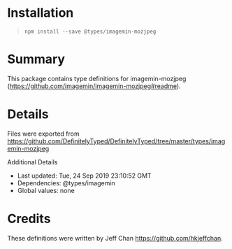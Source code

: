 # Installation
> `npm install --save @types/imagemin-mozjpeg`

# Summary
This package contains type definitions for imagemin-mozjpeg (https://github.com/imagemin/imagemin-mozjpeg#readme).

# Details
Files were exported from https://github.com/DefinitelyTyped/DefinitelyTyped/tree/master/types/imagemin-mozjpeg

Additional Details
 * Last updated: Tue, 24 Sep 2019 23:10:52 GMT
 * Dependencies: @types/imagemin
 * Global values: none

# Credits
These definitions were written by Jeff Chan <https://github.com/hkjeffchan>.
